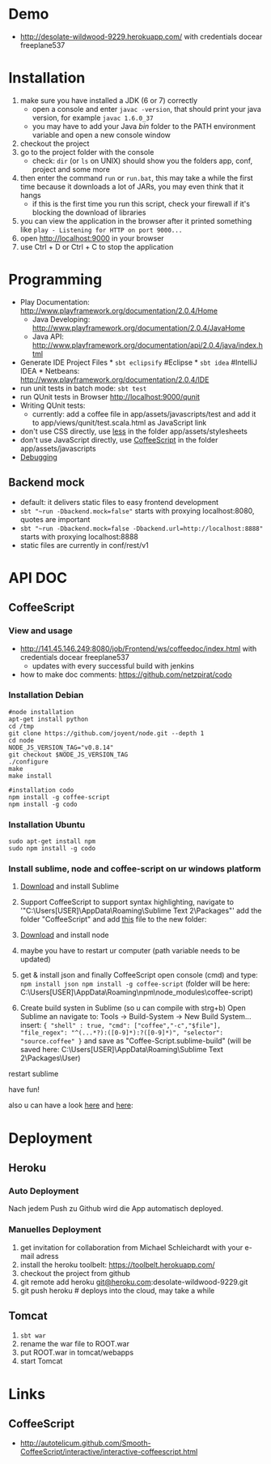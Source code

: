 # Demo
* http://desolate-wildwood-9229.herokuapp.com/ with credentials docear freeplane537

# Installation 
1. make sure you have installed a JDK (6 or 7) correctly
    * open a console and enter `javac -version`, that should print your java version, for example `javac 1.6.0_37`
    * you may have to add your Java *bin* folder to the PATH environment variable and open a new console window
1. checkout the project
1. go to the project folder with the console
    * check: `dir` (or `ls` on UNIX) should show you the folders app, conf, project and some more
1. then enter the command `run` or `run.bat`, this may take a while the first time because it downloads a lot of JARs, you may even think that it hangs
    * if this is the first time you run this script, check your firewall if it's blocking the download of libraries
1. you can view the application in the browser after it printed something like `play - Listening for HTTP on port 9000...`
1. open [http://localhost:9000](http://localhost:9000) in your browser
1. use Ctrl + D or Ctrl + C to stop the application

# Programming
* Play Documentation: http://www.playframework.org/documentation/2.0.4/Home
    * Java Developing: http://www.playframework.org/documentation/2.0.4/JavaHome
    * Java API: http://www.playframework.org/documentation/api/2.0.4/java/index.html
* Generate IDE Project Files
      * `sbt eclipsify` #Eclipse
      * `sbt idea` #IntelliJ IDEA
      * Netbeans: http://www.playframework.org/documentation/2.0.4/IDE
* run unit tests in batch mode: `sbt test`
* run QUnit tests in Browser [http://localhost:9000/qunit](http://localhost:9000/qunit)
* Writing QUnit tests:
     * currently: add a coffee file in app/assets/javascripts/test and add it to app/views/qunit/test.scala.html as JavaScript link
* don't use CSS directly, use [less](http://lesscss.org/) in the folder app/assets/stylesheets
* don't use JavaScript directly, use [CoffeeScript](http://coffeescript.org/) in the folder app/assets/javascripts
* [Debugging](https://github.com/Docear/HTW-Frontend/blob/master/dev-doc/debug.md)

## Backend mock
* default: it delivers static files to easy frontend development
* `sbt "~run -Dbackend.mock=false"` starts with proxying localhost:8080, quotes are important
* `sbt "~run -Dbackend.mock=false -Dbackend.url=http://localhost:8888"` starts with proxying localhost:8888
* static files are currently in conf/rest/v1

# API DOC
## CoffeeScript
### View and usage
* http://141.45.146.249:8080/job/Frontend/ws/coffeedoc/index.html with credentials docear freeplane537
    * updates with every successful build with jenkins
* how to make doc comments: https://github.com/netzpirat/codo

### Installation Debian

    #node installation
    apt-get install python
    cd /tmp
    git clone https://github.com/joyent/node.git --depth 1
    cd node
    NODE_JS_VERSION_TAG="v0.8.14"
    git checkout $NODE_JS_VERSION_TAG
    ./configure
    make
    make install

    #installation codo
    npm install -g coffee-script
    npm install -g codo
### Installation Ubuntu

    sudo apt-get install npm
    sudo npm install -g codo



### Install sublime, node and coffee-script on ur windows platform

1. [Download](http://www.sublimetext.com/2) and install Sublime 

2. Support CoffeeScript
to support syntax highlighting, navigate to 
'"C:\Users\[USER]\AppData\Roaming\Sublime Text 2\Packages"'
add the folder "CoffeeScript" and add [this](https://github.com/jashkenas/coffee-script-tmbundle/blob/master/Syntaxes/CoffeeScript.tmLanguage) file to the new folder:


3. [Download](http://nodejs.org/#download) and install node 

4. maybe you have to restart ur computer 
(path variable needs to be updated)

5. get & install json and finally CoffeeScript
open console (cmd) and type:
    `npm install json
    npm install -g coffee-script`
(folder will be here: C:\Users\[USER]\AppData\Roaming\npm\node_modules\coffee-script)

6. Create build systen in Sublime (so u can compile with strg+b)
Open Sublime an navigate to:
Tools -> Build-System -> New Build System... 
insert:
    `{
    "shell" : true,
    "cmd": ["coffee","-c","$file"],
    "file_regex": "^(...*?):([0-9]*):?([0-9]*)",
    "selector": "source.coffee"
    }`
and save as "Coffee-Script.sublime-build"
(will be saved here: C:\Users\[USER]\AppData\Roaming\Sublime Text 2\Packages\User)


restart sublime

have fun!


also u can have a look [here](http://wesbos.com/sublime-text-build-scripts/) and [here](http://kevinpelgrims.wordpress.com/2011/12/28/building-coffeescript-with-sublime-on-windows/):



# Deployment

## Heroku
### Auto Deployment
Nach jedem Push zu Github wird die App automatisch deployed.

### Manuelles Deployment
1. get invitation for collaboration from Michael Schleichardt with your e-mail adress
1. install the heroku toolbelt: https://toolbelt.herokuapp.com/
1. checkout the project from github
1. git remote add heroku git@heroku.com:desolate-wildwood-9229.git
1. git push heroku # deploys into the cloud, may take a while

## Tomcat
1. `sbt war`
1. rename the war file to ROOT.war
1. put ROOT.war in tomcat/webapps
1. start Tomcat


# Links
## CoffeeScript
* http://autotelicum.github.com/Smooth-CoffeeScript/interactive/interactive-coffeescript.html